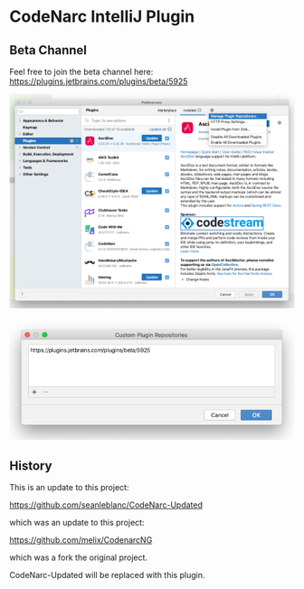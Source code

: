 # CodeNarc IntelliJ Plugin

## Beta Channel
Feel free to join the beta channel here: https://plugins.jetbrains.com/plugins/beta/5925

![add custom repositories](static/images/add-repository-1.png)

![add custom repository](static/images/add-repository-2.png)

## History

This is an update to this project:

https://github.com/seanleblanc/CodeNarc-Updated

which was an update to this project:

https://github.com/melix/CodenarcNG

which was a fork the original project.

CodeNarc-Updated will be replaced with this plugin.




